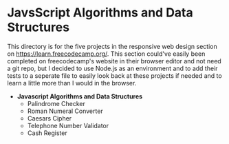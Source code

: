 # JavsScript Algorithms and Data Structures

This directory is for the five projects in the responsive web design section on https://learn.freecodecamp.org/. This section
could've easily been completed on freecodecamp's website in their browser editor and not need a git repo, but I decided to
use Node.js as an environment and to add their tests to a seperate file to easily look back at these projects if needed and to learn a little more
than I would in the browser. 

- **Javascript Algorithms and Data Structures**
  - Palindrome Checker
  - Roman Numeral Converter
  - Caesars Cipher
  - Telephone Number Validator
  - Cash Register
